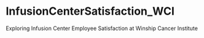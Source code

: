 # InfusionCenterSatisfaction_WCI
Exploring Infusion Center Employee Satisfaction at Winship Cancer Institute
